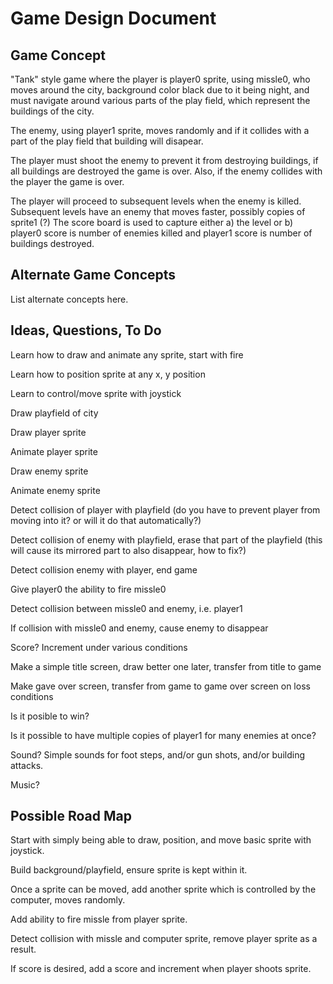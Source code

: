 # Game Design Document

## Game Concept

"Tank" style game where the player is player0 sprite, using missle0, who moves around the city, background color black due to it being night, and must navigate around various parts of the play field, which represent the buildings of the city.

The enemy, using player1 sprite, moves randomly and if it collides with a part of the play field that building will disapear.

The player must shoot the enemy to prevent it from destroying buildings, if all buildings are destroyed the game is over.  Also, if the enemy collides with the player the game is over.

The player will proceed to subsequent levels when the enemy is killed.  Subsequent levels have an enemy that moves faster, possibly copies of sprite1 (?)  The score board is used to capture either a) the level or b) player0 score is number of enemies killed and player1 score is number of buildings destroyed.

## Alternate Game Concepts

List alternate concepts here.

## Ideas, Questions, To Do

Learn how to draw and animate any sprite, start with fire

Learn how to position sprite at any x, y position

Learn to control/move sprite with joystick

Draw playfield of city

Draw player sprite

Animate player sprite

Draw enemy sprite

Animate enemy sprite

Detect collision of player with playfield (do you have to prevent player from moving into it? or will it do that automatically?)

Detect collision of enemy with playfield, erase that part of the playfield (this will cause its mirrored part to also disappear, how to fix?)

Detect collision enemy with player, end game

Give player0 the ability to fire missle0

Detect collision between missle0 and enemy, i.e. player1

If collision with missle0 and enemy, cause enemy to disappear

Score?  Increment under various conditions

Make a simple title screen, draw better one later, transfer from title to game

Make gave over screen, transfer from game to game over screen on loss conditions

Is it posible to win?

Is it possible to have multiple copies of player1 for many enemies at once?

Sound?  Simple sounds for foot steps, and/or gun shots, and/or building attacks.  

Music?

## Possible Road Map

Start with simply being able to draw, position, and move basic sprite with joystick.

Build background/playfield, ensure sprite is kept within it.

Once a sprite can be moved, add another sprite which is controlled by the computer, moves randomly.

Add ability to fire missle from player sprite.

Detect collision with missle and computer sprite, remove player sprite as a result.

If score is desired, add a score and increment when player shoots sprite.
